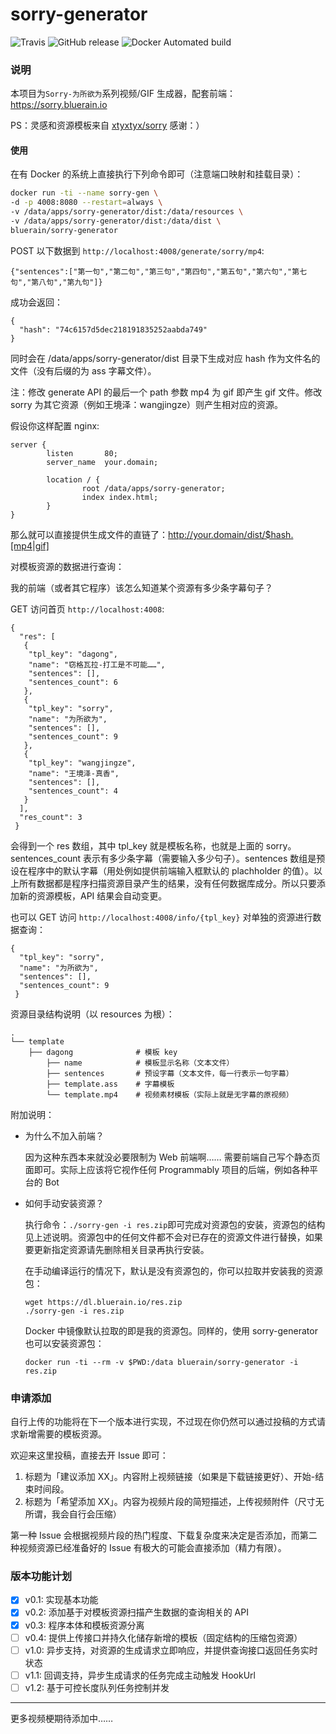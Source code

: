 # sorry-generator

![Travis](https://travis-ci.org/Hentioe/sorry-generator.svg?branch=master)
![GitHub release](https://img.shields.io/github/release/Hentioe/sorry-generator.svg)
![Docker Automated build](https://img.shields.io/docker/build/bluerain/sorry-generator.svg)


### 说明

本项目为`Sorry-为所欲为`系列视频/GIF 生成器，配套前端：https://sorry.bluerain.io

PS：灵感和资源模板来自 [xtyxtyx/sorry](https://github.com/xtyxtyx/sorry) 感谢：）

#### 使用

在有 Docker 的系统上直接执行下列命令即可（注意端口映射和挂载目录）：

```` bash
docker run -ti --name sorry-gen \
-d -p 4008:8080 --restart=always \
-v /data/apps/sorry-generator/dist:/data/resources \
-v /data/apps/sorry-generator/dist:/data/dist \
bluerain/sorry-generator
````

POST 以下数据到 `http://localhost:4008/generate/sorry/mp4`:

````
{"sentences":["第一句","第二句","第三句","第四句","第五句","第六句","第七句","第八句","第九句"]}
````

成功会返回：
````
{
  "hash": "74c6157d5dec218191835252aabda749"
}
````


同时会在 /data/apps/sorry-generator/dist 目录下生成对应 hash 作为文件名的文件（没有后缀的为 ass 字幕文件）。

注：修改 generate API 的最后一个 path 参数 mp4 为 gif 即产生 gif 文件。修改 sorry 为其它资源（例如王境泽：wangjingze）则产生相对应的资源。

假设你这样配置 nginx:

````
server {
        listen       80;
        server_name  your.domain;

        location / {
                root /data/apps/sorry-generator;
                index index.html;
        }
}
````
那么就可以直接提供生成文件的直链了：http://your.domain/dist/$hash.[mp4|gif]


对模板资源的数据进行查询：

我的前端（或者其它程序）该怎么知道某个资源有多少条字幕句子？

GET 访问首页 `http://localhost:4008`:

````
{
  "res": [
   {
    "tpl_key": "dagong",
    "name": "窃格瓦拉-打工是不可能……",
    "sentences": [],
    "sentences_count": 6
   },
   {
    "tpl_key": "sorry",
    "name": "为所欲为",
    "sentences": [],
    "sentences_count": 9
   },
   {
    "tpl_key": "wangjingze",
    "name": "王境泽-真香",
    "sentences": [],
    "sentences_count": 4
   }
  ],
  "res_count": 3
 }
````
会得到一个 res 数组，其中 tpl_key 就是模板名称，也就是上面的 sorry。sentences_count 表示有多少条字幕（需要输入多少句子）。sentences 数组是预设在程序中的默认字幕（用处例如提供前端输入框默认的 plachholder 的值）。以上所有数据都是程序扫描资源目录产生的结果，没有任何数据库成分。所以只要添加新的资源模板，API 结果会自动变更。

也可以 GET 访问 `http://localhost:4008/info/{tpl_key}` 对单独的资源进行数据查询：

````
{
  "tpl_key": "sorry",
  "name": "为所欲为",
  "sentences": [],
  "sentences_count": 9
 }
````

资源目录结构说明（以 resources 为根）：

````
.
└── template
    ├── dagong              # 模板 key
        ├── name            # 模板显示名称（文本文件）
        ├── sentences       # 预设字幕（文本文件，每一行表示一句字幕）
        ├── template.ass    # 字幕模板
        └── template.mp4    # 视频素材模板（实际上就是无字幕的原视频）
````

附加说明：

* 为什么不加入前端？
  
  因为这种东西本来就没必要限制为 Web 前端啊…… 需要前端自己写个静态页面即可。实际上应该将它视作任何 Programmably 项目的后端，例如各种平台的 Bot

* 如何手动安装资源？
  
  执行命令：`./sorry-gen -i res.zip`即可完成对资源包的安装，资源包的结构见上述说明。资源包中的任何文件都不会对已存在的资源文件进行替换，如果要更新指定资源请先删除相关目录再执行安装。


  在手动编译运行的情况下，默认是没有资源包的，你可以拉取并安装我的资源包：

  ````
  wget https://dl.bluerain.io/res.zip
  ./sorry-gen -i res.zip
  ````

  Docker 中镜像默认拉取的即是我的资源包。同样的，使用 sorry-generator 也可以安装资源包：

  ````
  docker run -ti --rm -v $PWD:/data bluerain/sorry-generator -i res.zip
  ````

### 申请添加

自行上传的功能将在下一个版本进行实现，不过现在你仍然可以通过投稿的方式请求新增需要的模板资源。

欢迎来这里投稿，直接去开 Issue 即可：

1. 标题为「建议添加 XX」。内容附上视频链接（如果是下载链接更好）、开始-结束时间段。
2. 标题为「希望添加 XX」。内容为视频片段的简短描述，上传视频附件（尺寸无所谓，我会自行会压缩）

第一种 Issue 会根据视频片段的热门程度、下载复杂度来决定是否添加，而第二种视频资源已经准备好的 Issue 有极大的可能会直接添加（精力有限）。

### 版本功能计划

- [x] v0.1: 实现基本功能
- [x] v0.2: 添加基于对模板资源扫描产生数据的查询相关的 API
- [x] v0.3: 程序本体和模板资源分离
- [ ] v0.4: 提供上传接口并持久化储存新增的模板（固定结构的压缩包资源）
- [ ] v1.0: 异步支持，对资源的生成请求立即响应，并提供查询接口返回任务实时状态
- [ ] v1.1: 回调支持，异步生成请求的任务完成主动触发 HookUrl
- [ ] v1.2: 基于可控长度队列任务控制并发

___

更多视频梗期待添加中……
